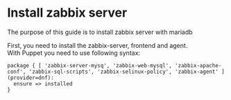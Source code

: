 # Install zabbix server

The purpose of this guide is to install zabbix server with mariadb

First, you need to install the zabbix-server, frontend and agent.  
With Puppet you need to use following syntax:  

```puppet
package { [ 'zabbix-server-mysq', 'zabbix-web-mysql', 'zabbix-apache-conf', 'zabbix-sql-scripts', 'zabbix-selinux-policy', 'zabbix-agent' ](provider=dnf):
  ensure => installed
}
```
